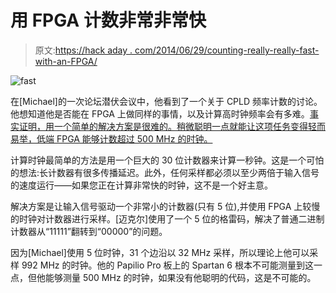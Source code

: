 # 用 FPGA 计数非常非常快

> 原文:[https://hack aday . com/2014/06/29/counting-really-really-fast-with-an-FPGA/](https://hackaday.com/2014/06/29/counting-really-really-fast-with-an-fpga/)

![fast](../Images/fd97152631a5bf290e430efe4ccbf9be.png)

在[Michael]的一次论坛潜伏会议中，他看到了一个关于 CPLD 频率计数的讨论。他想知道他是否能在 FPGA 上做同样的事情，以及计算高时钟频率会有多难。[事实证明，用一个简单的解决方案是很难的。稍微聪明一点就能让这项任务变得轻而易举，低端 FPGA 能够计数超过 500 MHz 的时钟。](http://hamsterworks.co.nz/mediawiki/index.php/High_Speed_Frequency_Counter)

计算时钟最简单的方法是用一个巨大的 30 位计数器来计算一秒钟。这是一个可怕的想法:长计数器有很多传播延迟。此外，任何采样都必须以至少两倍于输入信号的速度运行——如果您正在计算非常快的时钟，这不是一个好主意。

解决方案是让输入信号驱动一个非常小的计数器(只有 5 位),并使用 FPGA 上较慢的时钟对计数器进行采样。[迈克尔]使用了一个 5 位的格雷码，解决了普通二进制计数器从“11111”翻转到“00000”的问题。

因为[Michael]使用 5 位时钟，31 个边沿以 32 MHz 采样，所以理论上他可以采样 992 MHz 的时钟。他的 Papilio Pro 板上的 Spartan 6 根本不可能测量到这一点，但他能够测量 500 MHz 的时钟，如果没有他聪明的代码，这是不可能的。